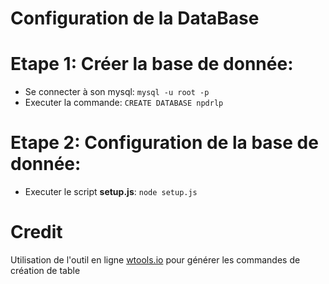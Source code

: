 # Configuration de la DataBase

# Etape 1: Créer la base de donnée:

- Se connecter à son mysql: `mysql -u root -p`
- Executer la commande: `CREATE DATABASE npdrlp`

# Etape 2: Configuration de la base de donnée:

- Executer le script **setup.js**: `node setup.js`

# Credit

Utilisation de l'outil en ligne [wtools.io](https://wtools.io/generate-sql-create-table) pour générer les commandes de création de table